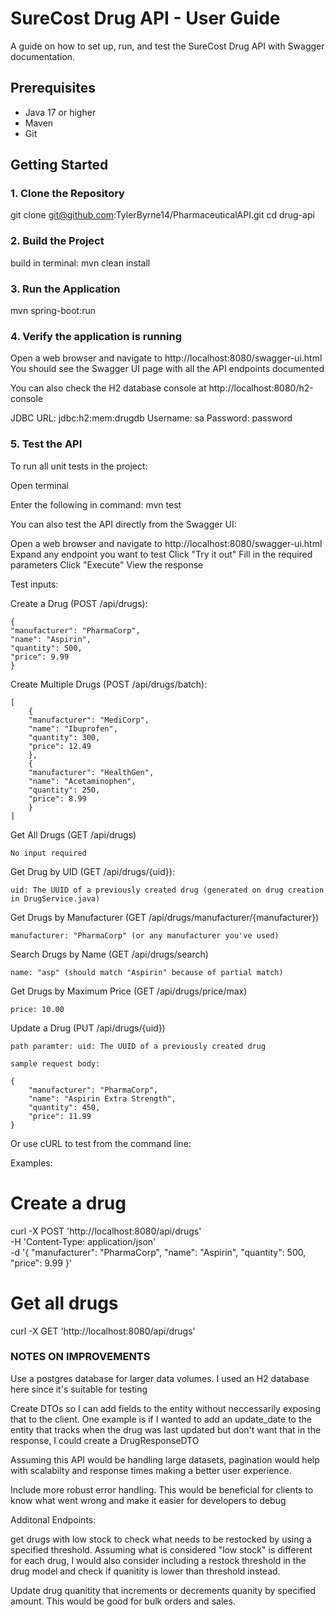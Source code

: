 # SureCost Drug API - User Guide

A guide on how to set up, run, and test the SureCost Drug API with Swagger documentation.

## Prerequisites

- Java 17 or higher
- Maven
- Git

## Getting Started

### 1. Clone the Repository

git clone git@github.com:TylerByrne14/PharmaceuticalAPI.git
cd drug-api

### 2. Build the Project

build in terminal:
mvn clean install

### 3. Run the Application

mvn spring-boot:run

### 4. Verify the application is running

Open a web browser and navigate to http://localhost:8080/swagger-ui.html
You should see the Swagger UI page with all the API endpoints documented

You can also check the H2 database console at http://localhost:8080/h2-console

JDBC URL: jdbc:h2:mem:drugdb
Username: sa
Password: password

### 5. Test the API

To run all unit tests in the project:

Open terminal

Enter the following in command: mvn test

You can also test the API directly from the Swagger UI:

Open a web browser and navigate to http://localhost:8080/swagger-ui.html
Expand any endpoint you want to test
Click "Try it out"
Fill in the required parameters
Click "Execute"
View the response

Test inputs:

Create a Drug (POST /api/drugs):

    {
    "manufacturer": "PharmaCorp",
    "name": "Aspirin",
    "quantity": 500,
    "price": 9.99
    }

Create Multiple Drugs (POST /api/drugs/batch):

    [
        {
        "manufacturer": "MediCorp",
        "name": "Ibuprofen",
        "quantity": 300,
        "price": 12.49
        },
        {
        "manufacturer": "HealthGen",
        "name": "Acetaminophen",
        "quantity": 250,
        "price": 8.99
        }
    ]

Get All Drugs (GET /api/drugs)

    No input required

Get Drug by UID (GET /api/drugs/{uid}):

    uid: The UUID of a previously created drug (generated on drug creation in DrugService.java)

Get Drugs by Manufacturer (GET /api/drugs/manufacturer/{manufacturer})

    manufacturer: "PharmaCorp" (or any manufacturer you've used)

Search Drugs by Name (GET /api/drugs/search)

    name: "asp" (should match "Aspirin" because of partial match)

Get Drugs by Maximum Price (GET /api/drugs/price/max)

    price: 10.00

Update a Drug (PUT /api/drugs/{uid})

    path paramter: uid: The UUID of a previously created drug

    sample request body:

    {
        "manufacturer": "PharmaCorp",
        "name": "Aspirin Extra Strength",
        "quantity": 450,
        "price": 11.99
    }

Or use cURL to test from the command line:

Examples:

# Create a drug

curl -X POST 'http://localhost:8080/api/drugs' \
 -H 'Content-Type: application/json' \
 -d '{
"manufacturer": "PharmaCorp",
"name": "Aspirin",
"quantity": 500,
"price": 9.99
}'

# Get all drugs

curl -X GET 'http://localhost:8080/api/drugs'

### NOTES ON IMPROVEMENTS

Use a postgres database for larger data volumes. I used an H2 database here since it's suitable for testing

Create DTOs so I can add fields to the entity without neccessarily exposing that to the client. One example is if I wanted to add an update_date to the entity that tracks when the drug was last updated but don't want that in the response, I could create a DrugResponseDTO

Assuming this API would be handling large datasets, pagination would help with scalabilty and response times making a better user experience.

Include more robust error handling. This would be beneficial for clients to know what went wrong and make it easier for developers to debug

Additonal Endpoints:

get drugs with low stock to check what needs to be restocked by using a specified threshold. Assuming what is considered "low stock" is different for each drug, I would also consider including a restock threshold in the drug model and check if quanitity is lower than threshold instead.

Update drug quanitity that increments or decrements quanity by specified amount. This would be good for bulk orders and sales.
